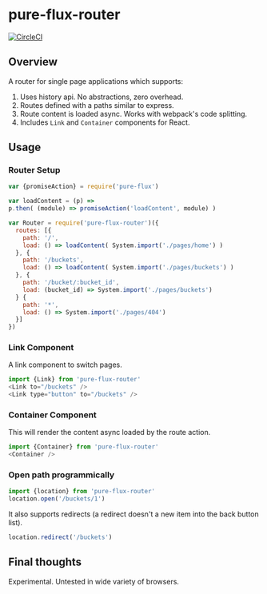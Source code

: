 # pure-flux-router

[![CircleCI](https://circleci.com/gh/WebsiteHQ/pure-flux-router.svg?style=svg)](https://circleci.com/gh/WebsiteHQ/pure-flux-router)

## Overview

A router for single page applications which supports:

1. Uses history api. No abstractions, zero overhead.
2. Routes defined with a paths similar to express.
3. Route content is loaded async. Works with webpack's code splitting.
4. Includes `Link` and `Container` components for React.

## Usage

### Router Setup

```js
var {promiseAction} = require('pure-flux')

var loadContent = (p) =>
p.then( (module) => promiseAction('loadContent', module) )

var Router = require('pure-flux-router')({
  routes: [{
    path: '/',
    load: () => loadContent( System.import('./pages/home') )
  }, {
    path: '/buckets',
    load: () => loadContent( System.import('./pages/buckets') )
  }, {
    path: '/bucket/:bucket_id',
    load: (bucket_id) => System.import('./pages/buckets')
  } {
    path: '*',
    load: () => System.import('./pages/404')
  }]
})
```

### Link Component

A link component to switch pages.

```js
import {Link} from 'pure-flux-router'
<Link to="/buckets" />
<Link type="button" to="/buckets" />
```

### Container Component

This will render the content async loaded by the route action.

```js
import {Container} from 'pure-flux-router'
<Container />
```

### Open path programmically

```js
import {location} from 'pure-flux-router'
location.open('/buckets/1')
```

It also supports redirects (a redirect doesn't a new item into the back button list).

```js
location.redirect('/buckets')
```

## Final thoughts

Experimental. Untested in wide variety of browsers.
